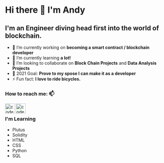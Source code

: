 # Hi there 👋 I'm Andy

## I'm an Engineer diving head first into the world of blockchain.

<!--
**andywoodruff6/andywoodruff6** is a ✨ _special_ ✨ repository because its `README.md` (this file) appears on your GitHub profile.
Here are some ideas to get you started: -->

- 🔭 I’m currently working on <b>becoming a smart contract / blockchain developer</b>
- 🌱 I’m currently learning <b>a lot!</b>
- 👯 I’m looking to collaborate on <b>Block Chain Projects</b> and <b>Data Analysis Projects</b>
- 💬 2021 Goal: <b>Prove to my spose I can make it as a developer</b>
- ⚡ Fun fact: <b>I love to ride bicycles.</b>

### How to reach me: 📫

[<img align="left" alt="codeSTACKr | LinkedIn" width="32px" src="https://cdn.jsdelivr.net/npm/simple-icons@v3/icons/linkedin.svg" />][linkedin]
[<img align="left" alt="codeSTACKr | Twitter" width="32px" src="https://cdn.jsdelivr.net/npm/simple-icons@v3/icons/twitter.svg" />][twitter]
<br>



### I'm Learning
- Plutus
- Solidity
- HTML
- CSS
- Python
- SQL
<br>
<!-- 
![Twitter URL](https://img.shields.io/twitter/url?label=Follow%20Me&style=social&url=https%3A%2F%2Ftwitter.com%2FWoodruffAndy)


-->



[linkedin]: https://www.linkedin.com/in/andrew-woodruff-72b70075/
[twitter]: https://twitter.com/WoodruffAndy
